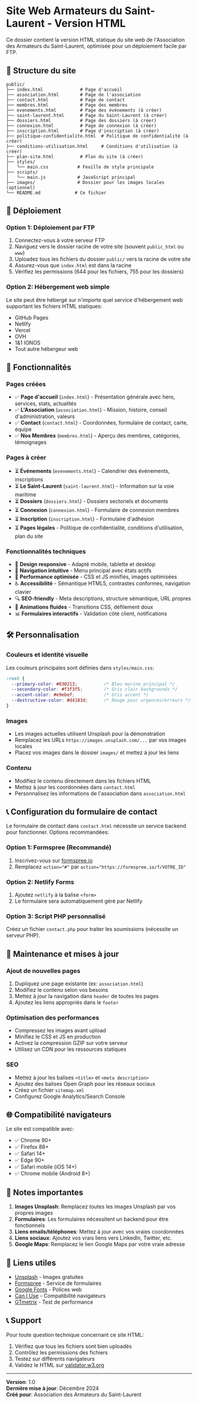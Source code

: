 # Site Web Armateurs du Saint-Laurent - Version HTML

Ce dossier contient la version HTML statique du site web de l'Association des Armateurs du Saint-Laurent, optimisée pour un déploiement facile par FTP.

## 📁 Structure du site

```
public/
├── index.html              # Page d'accueil
├── association.html        # Page de l'association
├── contact.html            # Page de contact
├── membres.html            # Page des membres
├── evenements.html         # Page des événements (à créer)
├── saint-laurent.html      # Page du Saint-Laurent (à créer)
├── dossiers.html           # Page des dossiers (à créer)
├── connexion.html          # Page de connexion (à créer)
├── inscription.html        # Page d'inscription (à créer)
├── politique-confidentialite.html  # Politique de confidentialité (à créer)
├── conditions-utilisation.html     # Conditions d'utilisation (à créer)
├── plan-site.html          # Plan du site (à créer)
├── styles/
│   └── main.css           # Feuille de style principale
├── scripts/
│   └── main.js            # JavaScript principal
├── images/                # Dossier pour les images locales (optionnel)
└── README.md             # Ce fichier
```

## 🚀 Déploiement

### Option 1: Déploiement par FTP
1. Connectez-vous à votre serveur FTP
2. Naviguez vers le dossier racine de votre site (souvent `public_html` ou `www`)
3. Uploadez tous les fichiers du dossier `public/` vers la racine de votre site
4. Assurez-vous que `index.html` est dans la racine
5. Vérifiez les permissions (644 pour les fichiers, 755 pour les dossiers)

### Option 2: Hébergement web simple
Le site peut être hébergé sur n'importe quel service d'hébergement web supportant les fichiers HTML statiques:
- GitHub Pages
- Netlify
- Vercel
- OVH
- 1&1 IONOS
- Tout autre hébergeur web

## 🎨 Fonctionnalités

### Pages créées
- ✅ **Page d'accueil** (`index.html`) - Présentation générale avec hero, services, stats, actualités
- ✅ **L'Association** (`association.html`) - Mission, histoire, conseil d'administration, valeurs
- ✅ **Contact** (`contact.html`) - Coordonnées, formulaire de contact, carte, équipe
- ✅ **Nos Membres** (`membres.html`) - Aperçu des membres, catégories, témoignages

### Pages à créer
- ⏳ **Événements** (`evenements.html`) - Calendrier des événements, inscriptions
- ⏳ **Le Saint-Laurent** (`saint-laurent.html`) - Information sur la voie maritime
- ⏳ **Dossiers** (`dossiers.html`) - Dossiers sectoriels et documents
- ⏳ **Connexion** (`connexion.html`) - Formulaire de connexion membres
- ⏳ **Inscription** (`inscription.html`) - Formulaire d'adhésion
- ⏳ **Pages légales** - Politique de confidentialité, conditions d'utilisation, plan du site

### Fonctionnalités techniques
- 📱 **Design responsive** - Adapté mobile, tablette et desktop
- 🎯 **Navigation intuitive** - Menu principal avec états actifs
- 🚀 **Performance optimisée** - CSS et JS minifiés, images optimisées
- ♿ **Accessibilité** - Sémantique HTML5, contrastes conformes, navigation clavier
- 🔍 **SEO-friendly** - Meta descriptions, structure sémantique, URL propres
- 🎨 **Animations fluides** - Transitions CSS, défilement doux
- 📊 **Formulaires interactifs** - Validation côté client, notifications

## 🛠 Personnalisation

### Couleurs et identité visuelle
Les couleurs principales sont définies dans `styles/main.css`:
```css
:root {
  --primary-color: #030213;          /* Bleu marine principal */
  --secondary-color: #f3f3f5;        /* Gris clair backgrounds */
  --accent-color: #e9ebef;           /* Gris accent */
  --destructive-color: #d4183d;      /* Rouge pour urgences/erreurs */
}
```

### Images
- Les images actuelles utilisent Unsplash pour la démonstration
- Remplacez les URLs `https://images.unsplash.com/...` par vos images locales
- Placez vos images dans le dossier `images/` et mettez à jour les liens

### Contenu
- Modifiez le contenu directement dans les fichiers HTML
- Mettez à jour les coordonnées dans `contact.html`
- Personnalisez les informations de l'association dans `association.html`

## 📞 Configuration du formulaire de contact

Le formulaire de contact dans `contact.html` nécessite un service backend pour fonctionner. Options recommandées:

### Option 1: Formspree (Recommandé)
1. Inscrivez-vous sur [formspree.io](https://formspree.io)
2. Remplacez `action="#"` par `action="https://formspree.io/f/VOTRE_ID"`

### Option 2: Netlify Forms
1. Ajoutez `netlify` à la balise `<form>`
2. Le formulaire sera automatiquement géré par Netlify

### Option 3: Script PHP personnalisé
Créez un fichier `contact.php` pour traiter les soumissions (nécessite un serveur PHP).

## 🔧 Maintenance et mises à jour

### Ajout de nouvelles pages
1. Dupliquez une page existante (ex: `association.html`)
2. Modifiez le contenu selon vos besoins
3. Mettez à jour la navigation dans `header` de toutes les pages
4. Ajoutez les liens appropriés dans le `footer`

### Optimisation des performances
- Compressez les images avant upload
- Minifiez le CSS et JS en production
- Activez la compression GZIP sur votre serveur
- Utilisez un CDN pour les ressources statiques

### SEO
- Mettez à jour les balises `<title>` et `<meta description>`
- Ajoutez des balises Open Graph pour les réseaux sociaux
- Créez un fichier `sitemap.xml`
- Configurez Google Analytics/Search Console

## 🌐 Compatibilité navigateurs

Le site est compatible avec:
- ✅ Chrome 90+
- ✅ Firefox 88+
- ✅ Safari 14+
- ✅ Edge 90+
- ✅ Safari mobile (iOS 14+)
- ✅ Chrome mobile (Android 8+)

## 📝 Notes importantes

1. **Images Unsplash**: Remplacez toutes les images Unsplash par vos propres images
2. **Formulaires**: Les formulaires nécessitent un backend pour être fonctionnels
3. **Liens emails/téléphones**: Mettez à jour avec vos vraies coordonnées
4. **Liens sociaux**: Ajoutez vos vrais liens vers LinkedIn, Twitter, etc.
5. **Google Maps**: Remplacez le lien Google Maps par votre vraie adresse

## 🔗 Liens utiles

- [Unsplash](https://unsplash.com) - Images gratuites
- [Formspree](https://formspree.io) - Service de formulaires
- [Google Fonts](https://fonts.google.com) - Polices web
- [Can I Use](https://caniuse.com) - Compatibilité navigateurs
- [GTmetrix](https://gtmetrix.com) - Test de performance

## 📞 Support

Pour toute question technique concernant ce site HTML:

1. Vérifiez que tous les fichiers sont bien uploadés
2. Contrôlez les permissions des fichiers
3. Testez sur différents navigateurs
4. Validez le HTML sur [validator.w3.org](https://validator.w3.org)

---

**Version**: 1.0  
**Dernière mise à jour**: Décembre 2024  
**Créé pour**: Association des Armateurs du Saint-Laurent
